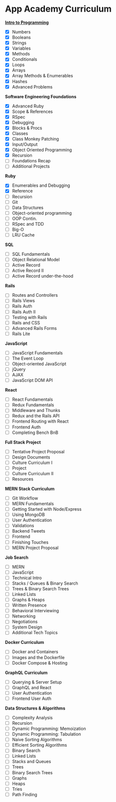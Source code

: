 
# App Academy Curriculum

[**Intro to Programming**](https://open.appacademy.io/learn/full-stack-online/full-stack-online-intro-to-programming/)
- [x] Numbers
- [x] Booleans
- [x] Strings
- [x] Variables
- [x] Methods
- [x] Conditionals
- [x] Loops
- [x] Arrays
- [x] Array Methods & Enumerables
- [x] Hashes
- [x] Advanced Problems

**Software Engineering Foundations**
- [x] Advanced Ruby
- [x] Scope & References
- [x] RSpec
- [x] Debugging
- [x] Blocks & Procs
- [x] Classes
- [x] Class Monkey Patching
- [x] Input/Output
- [x] Object Oriented Programming
- [x] Recursion
- [ ] Foundations Recap
- [ ] Additional Projects

**Ruby**
- [x] Enumerables and Debugging
- [x] Reference
- [ ] Recursion
- [ ] Git
- [ ] Data Structures
- [ ] Object-oriented programming
- [ ] OOP Contin.
- [ ] RSpec and TDD
- [ ] Big-O
- [ ] LRU Cache

**SQL**
- [ ] SQL Fundamentals
- [ ] Object Relational Model
- [ ] Active Record
- [ ] Active Record II
- [ ] Active Record under-the-hood

**Rails**
- [ ] Routes and Controllers
- [ ] Rails Views
- [ ] Rails Auth
- [ ] Rails Auth II
- [ ] Testing with Rails
- [ ] Rails and CSS
- [ ] Advanced Rails Forms
- [ ] Rails Lite

**JavaScript**
- [ ] JavaScript Fundamentals
- [ ] The Event Loop
- [ ] Object-oriented JavaScript
- [ ] jQuery
- [ ] AJAX
- [ ] JavaScript DOM API

**React**
- [ ] React Fundamentals
- [ ] Redux Fundamentals
- [ ] Middleware and Thunks
- [ ] Redux and the Rails API
- [ ] Frontend Routing with React
- [ ] Frontend Auth
- [ ] Completing Bench BnB

**Full Stack Project**
- [ ] Tentative Project Proposal
- [ ] Design Documents
- [ ] Culture Curriculum I
- [ ] Project
- [ ] Culture Curriculum II
- [ ] Resources

**MERN Stack Curriculum**
- [ ] Git Workflow
- [ ] MERN Fundamentals
- [ ] Getting Started with Node/Express
- [ ] Using MongoDB
- [ ] User Authentication
- [ ] Validations
- [ ] Backend Tweets
- [ ] Frontend
- [ ] Finishing Touches
- [ ] MERN Project Proposal

**Job Search**
- [ ] MERN
- [ ] JavaScript
- [ ] Technical Intro
- [ ] Stacks / Queues & Binary Search
- [ ] Trees & Binary Search Trees
- [ ] Linked Lists
- [ ] Graphs & Heaps
- [ ] Written Presence
- [ ] Behavioral Interviewing
- [ ] Networking
- [ ] Negotiations
- [ ] System Design
- [ ] Additional Tech Topics

**Docker Curriculum**
- [ ] Docker and Containers
- [ ] Images and the Dockerfile
- [ ] Docker Compose & Hosting

**GraphQL Curriculum**
- [ ] Querying & Server Setup
- [ ] GraphQL and React
- [ ] User Authentication
- [ ] Frontend User Auth

**Data Structures & Algorithms**
- [ ] Complexity Analysis
- [ ] Recursion
- [ ] Dynamic Programming: Memoization
- [ ] Dynamic Programming: Tabulation
- [ ] Naive Sorting Algorithms
- [ ] Efficient Sorting Algorithms
- [ ] Binary Search
- [ ] Linked Lists
- [ ] Stacks and Queues
- [ ] Trees
- [ ] Binary Search Trees
- [ ] Graphs
- [ ] Heaps
- [ ] Tries
- [ ] Path Finding
